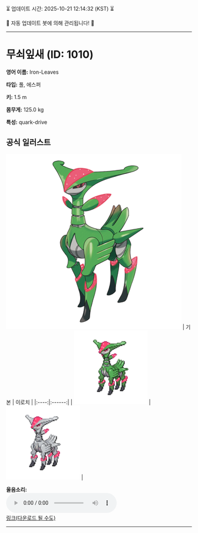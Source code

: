 
⏳ 업데이트 시간: 2025-10-21 12:14:32 (KST) ⏳

🤖 자동 업데이트 봇에 의해 관리됩니다! 🤖

---

# 무쇠잎새 (ID: 1010)
**영어 이름:** Iron-Leaves

**타입:** 풀, 에스퍼

**키:** 1.5 m

**몸무게:** 125.0 kg

**특성:** quark-drive

## 공식 일러스트
![](https://raw.githubusercontent.com/PokeAPI/sprites/master/sprites/pokemon/other/official-artwork/1010.png)
| 기본 | 이로치 |
|:----:|:------:|
| <img src="https://raw.githubusercontent.com/PokeAPI/sprites/master/sprites/pokemon/1010.png" width="200"> | <img src="https://raw.githubusercontent.com/PokeAPI/sprites/master/sprites/pokemon/shiny/1010.png" width="200"> |

**울음소리:**<br><audio controls src="https://raw.githubusercontent.com/PokeAPI/cries/main/cries/pokemon/latest/1010.ogg"></audio><br> [링크(다운로드 될 수도)](https://raw.githubusercontent.com/PokeAPI/cries/main/cries/pokemon/latest/1010.ogg)


---
